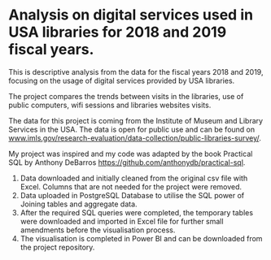 # Analysis on digital services used in USA libraries for 2018 and 2019 fiscal years.

This is descriptive analysis from the data for the fiscal years 2018 and 2019, focusing on the usage of digital services provided by USA libraries.

The project compares the trends between visits in the libraries, use of public computers, wifi sessions and libraries websites visits.

The data for this project is coming from the Institute of Museum and Library Services in the USA. The data is open for public use and can be found on www.imls.gov/research-evaluation/data-collection/public-libraries-survey/.

My project was inspired and my code was adapted by the book Practical SQL by Anthony DeBarros https://github.com/anthonydb/practical-sql.

1. Data downloaded and initially cleaned from the original csv file with Excel. Columns that are not needed for the project were removed.
2. Data uploaded in PostgreSQL Database to utilise the SQL power of Joining tables and aggregate data.
3. After the required SQL queries were completed, the temporary tables were downloaded and imported in Excel file for further small amendments before the visualisation process.
4. The visualisation is completed in Power BI and can be downloaded from the project repository. 
